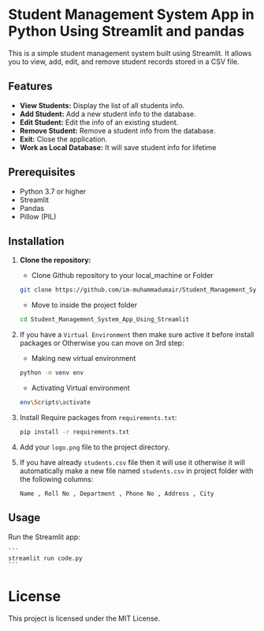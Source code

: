 # Student Management System App in Python Using Streamlit and pandas

This is a simple student management system built using Streamlit. It allows you to view, add, edit, and remove student records stored in a CSV file.

## Features

- **View Students:** Display the list of all students info.
- **Add Student:** Add a new student info to the database.
- **Edit Student:** Edit the info of an existing student.
- **Remove Student:** Remove a student info from the database.
- **Exit:** Close the application.
- **Work as Local Database:** It will save student info for lifetime

## Prerequisites

- Python 3.7 or higher
- Streamlit
- Pandas
- Pillow (PIL)

## Installation
1. **Clone the repository:**

    - Clone Github repository to your local_machine or Folder

    ```sh
    git clone https://github.com/im-muhammadumair/Student_Management_System_App_Using_Streamlit.git
    ```
    
    - Move to inside the project folder

    ```sh
    cd Student_Management_System_App_Using_Streamlit
    ```

2. If you have a `Virtual Environment` then make sure active it before install packages or Otherwise you can move on 3rd step:

    - Making new virtual environment

    ```sh
    python -m venv env            
    ```

    - Activating Virtual environment

    ```sh
    env\Scripts\activate          
    ```

3. Install Require packages from `requirements.txt`:

    ```sh
    pip install -r requirements.txt
    ```

4. Add your `logo.png` file to the project directory.


5. If you have already `students.csv` file then it will use it otherwise it will automatically make a new file named `students.csv` in project folder with the following columns:

    ```csv
    Name , Roll No , Department , Phone No , Address , City
    ```

## Usage

Run the Streamlit app:

    ```
    streamlit run code.py
    ```
# License
This project is licensed under the MIT License.
